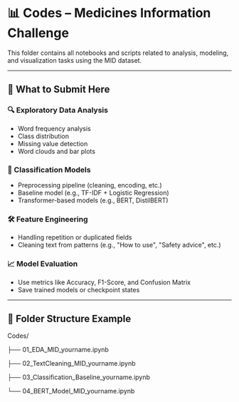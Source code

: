 # 📊 Codes – Medicines Information Challenge

This folder contains all notebooks and scripts related to analysis, modeling, and visualization tasks using the MID dataset.

---

## 📌 What to Submit Here

### 🔍 Exploratory Data Analysis
- Word frequency analysis
- Class distribution
- Missing value detection
- Word clouds and bar plots

### 🔢 Classification Models
- Preprocessing pipeline (cleaning, encoding, etc.)
- Baseline model (e.g., TF-IDF + Logistic Regression)
- Transformer-based models (e.g., BERT, DistilBERT)

### 🛠 Feature Engineering
- Handling repetition or duplicated fields
- Cleaning text from patterns (e.g., "How to use", "Safety advice", etc.)

### 📈 Model Evaluation
- Use metrics like Accuracy, F1-Score, and Confusion Matrix
- Save trained models or checkpoint states

---

## 📂 Folder Structure Example

Codes/

├── 01_EDA_MID_yourname.ipynb

├── 02_TextCleaning_MID_yourname.ipynb

├── 03_Classification_Baseline_yourname.ipynb

└── 04_BERT_Model_MID_yourname.ipynb
